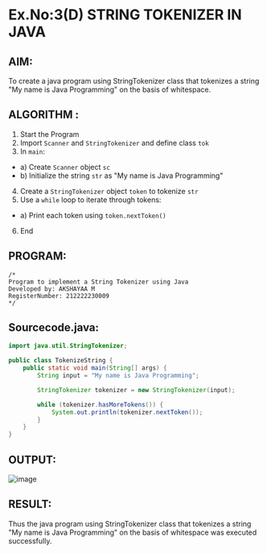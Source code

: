 # Ex.No:3(D) STRING TOKENIZER IN JAVA

## AIM:
To create a java program using StringTokenizer class that tokenizes a string "My name is Java Programming" on the basis of whitespace.

## ALGORITHM :

1.	Start the Program
2.	Import `Scanner` and `StringTokenizer` and define class `tok`
3.	In `main`:
-	a) Create `Scanner` object `sc`
-	b) Initialize the string `str` as "My name is Java Programming"
4.	Create a `StringTokenizer` object `token` to tokenize `str`
5.	Use a `while` loop to iterate through tokens:
-	a) Print each token using `token.nextToken()`
6.	End

## PROGRAM:
 ```
/*
Program to implement a String Tokenizer using Java
Developed by: AKSHAYAA M
RegisterNumber: 212222230009
*/
```

## Sourcecode.java:
```java
import java.util.StringTokenizer;

public class TokenizeString {
    public static void main(String[] args) {
        String input = "My name is Java Programming";

        StringTokenizer tokenizer = new StringTokenizer(input);

        while (tokenizer.hasMoreTokens()) {
            System.out.println(tokenizer.nextToken());
        }
    }
}
```

## OUTPUT:

![image](https://github.com/user-attachments/assets/692ee72d-820f-4022-b829-b2554cca45be)


## RESULT:
Thus the java program using StringTokenizer class that tokenizes a string "My name is Java Programming" on the basis of whitespace was executed successfully.
